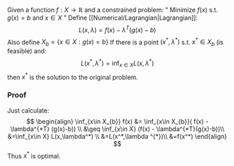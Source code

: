 Given a function $f:X\to \mathbb{R}$ and a constrained problem:
" Minimize $f(x)$ s.t. $g(x)=b$ and $x\in X$ "
Define [[Numerical/Lagrangian|Lagrangian]]:
$$L(x,\lambda)= f(x)-\lambda^T(g(x)-b)$$
Also define $X_{b}=\{ x\in X : g(x)=b\}$
If there is a point $(x^*, \lambda^*)$ s.t. $x^{*}\in X_{b}$ (is feasible) and:
$$
L(x^{*},\lambda ^{*})=\inf_{x\in X}L(x,\lambda ^{*})
$$
then $x^*$ is the solution to the original problem.

### Proof 
Just calculate:
$$
\begin{align}
\inf_{x\in X_{b}} f(x) &= \inf_{x\in X_{b}}( f(x) - \lambda^{*T} (g(x)-b)) \\
&\geq \inf_{x\in X} (f(x) - \lambda^{*T}(g(x)-b))\\
&=\inf_{x\in X} L(x,\lambda^*) \\
&=L(x^*,\lambda ^{*})\\
&=f(x^*)
\end{align}
$$
Thus $x^{*}$ is optimal.

